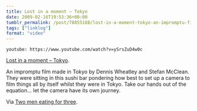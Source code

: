 ```yaml
---
title: Lost in a moment – Tokyo
date: 2009-02-16T19:53:36+00:00
tumblr_permalink: /post/78855188/lost-in-a-moment-tokyo-an-impromptu-film-made
tags: ["linklog"]
format: "video"
---
```


`youtube: https://www.youtube.com/watch?v=ySrsZuD4w0c`

[Lost in a moment &#8211; Tokyo][1].

An impromptu film made in Tokyo by Dennis Wheatley and Stefan McClean. They were sitting in this sushi bar pondering how best to set up a camera to film things all by itself whilst they were in Tokyo. Take our hands out of the equation&hellip; let the camera have its own journey.

Via [Two men eating for three][2].

[1]: https://www.youtube.com/watch?v=ySrsZuD4w0c
[2]: http://twomeneatingforthree.com/
